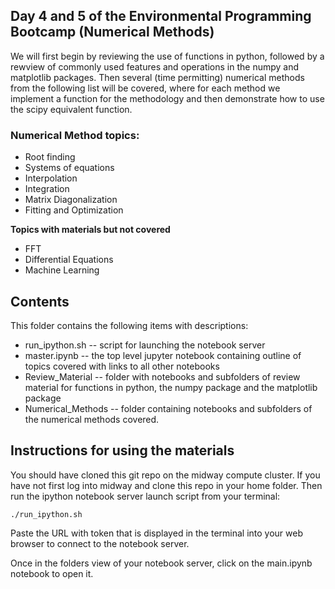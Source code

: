 ## Day 4 and 5 of the Environmental Programming Bootcamp (Numerical Methods)
We will first begin by reviewing the use of functions in python, followed by 
a rewview of commonly used features and operations in the numpy and matplotlib packages. 
Then several (time permitting) numerical methods from the following list will be covered, 
where for each method we implement a function for the methodology and then demonstrate
how to use the scipy equivalent function.

### Numerical Method topics: 
* Root finding
* Systems of equations
* Interpolation
* Integration
* Matrix Diagonalization
* Fitting and Optimization

**Topics with materials but not covered**
* FFT
* Differential Equations
* Machine Learning

## Contents
This folder contains the following items with descriptions: 
* run_ipython.sh    --  script for launching the notebook server
* master.ipynb      --  the top level jupyter notebook containing outline of topics
                        covered with links to all other notebooks
* Review_Material   --  folder with notebooks and subfolders of review material for 
                        functions in python, the numpy package and the matplotlib 
                        package
* Numerical_Methods --  folder containing notebooks and subfolders of the numerical
                        methods covered. 

## Instructions for using the materials

You should have cloned this git repo on the midway compute cluster. If you have not
first log into midway and clone this repo in your home folder. Then run the ipython
notebook server launch script from your terminal: 
```
./run_ipython.sh
```
Paste the URL with token that is displayed in the terminal into your web browser to 
connect to the notebook server.

Once in the folders view of your notebook server, click on the main.ipynb notebook to open it. 
